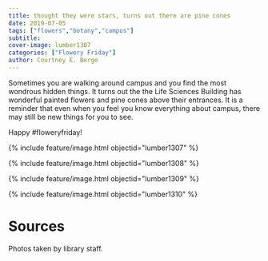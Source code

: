 ```yaml
---
title: thought they were stars, turns out there are pine cones
date: 2019-07-05
tags: ["flowers","botany","campus"]
subtitle: 
cover-image: lumber1307
categories: ["Flowery Friday"]
author: Courtney E. Berge
---
```


Sometimes you are walking around campus and you find the most wondrous hidden things. It turns out the the Life Sciences Building has wonderful painted flowers and pine cones above their entrances. It is a reminder that even when you feel you know everything about campus, there may still be new things for you to see.

Happy #floweryfriday!

{% include feature/image.html objectid="lumber1307" %}

{% include feature/image.html objectid="lumber1308" %}

{% include feature/image.html objectid="lumber1309" %}

{% include feature/image.html objectid="lumber1310" %}

# Sources

Photos taken by library staff.